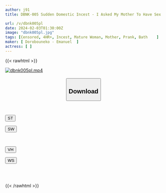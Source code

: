 ```yaml
---
author: j91
title: DBNK-005 Sudden Domestic Incest - I Asked My Mother To Have Sex With Me While She Was Wearing A Bath Towel After Taking A Bath...4 Hours

url: /v/dbnk005pl
date: 2024-02-03T01:30:00Z
image: "dbnk005pl.jpg"
tags: [Censored, 4HR+, Incest, Mature Woman, Mother, Prank, Bath	]
maker: [ Dorobouneko - Emanuel  ]
actress: [ ]
---
```



{{< rawhtml >}}

<div class="video" data-videoid="YpDVmDo3pKSpBW">
    <a href="javascript:;">
        <img src="/v/dbnk005pl/dbnk005pl.jpg" width="WIDTH" height="HEIGHT" alt="dbnk005pl.mp4" loading="lazy">
    </a>
</div>

<script type="text/javascript" src="https://j91.asia/asset/on-demand-st.js"></script>

<br>
  <link rel="stylesheet" href="https://j91.asia/asset/bs5.css">
  
  <center>
  <button class="btn btn-primary" type="button" data-bs-toggle="collapse" data-bs-target=".multi-collapse" aria-expanded="false" aria-controls="multiCollapseExample1 multiCollapseExample2"><h2>Download</h2></button></center>
</p>
<div class="row">
  <div class="col">
    <div class="collapse multi-collapse" id="multiCollapseExample1">
      <div class="card card-body">
	      	      <br>
<div class="buttons">  
<p><a href="https://streamtape.to/v/YpDVmDo3pKSpBW" target="_blank"><button class="btn-hover color-3"><i class="fa fa-download"></i> ST</button></a></p>
<p><a href="https://flaswish.com/ef1alnlonank" target="_blank"><button class="btn-hover color-2"><i class="fa fa-download"></i> SW</button></a></p></div>
    </div>
  </div>
</div>
  <div class="col">
    <div class="collapse multi-collapse" id="multiCollapseExample2">
      <div class="card card-body">
	      <br>
<div class="buttons">
<p><a href="javascript:;" target="_blank"><button class="btn-hover color-9"><i class="fa fa-download"></i> VH</button></a></p>
<p><a href="javascript:;" target="_blank"><button class="btn-hover color-8"><i class="fa fa-download"></i> WS</button></a></p></div>
<br><br>
      </div>
    </div>
  </div>
</div>

{{< /rawhtml >}}